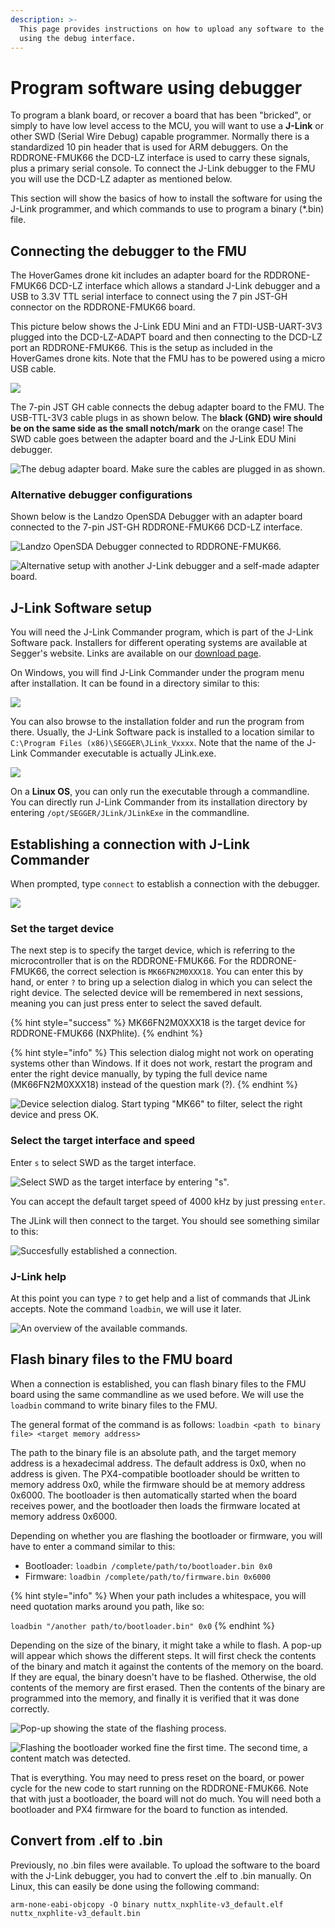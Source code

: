 ```yaml
---
description: >-
  This page provides instructions on how to upload any software to the board
  using the debug interface.
---
```


# Program software using debugger

To program a blank board, or recover a board that has been "bricked", or simply to have low level access to the MCU, you will want to use a **J-Link** or other SWD (Serial Wire Debug) capable programmer. Normally there is a standardized 10 pin header that is used for ARM debuggers. On the RDDRONE-FMUK66 the DCD-LZ interface is used to carry these signals, plus a primary serial console. To connect the J-Link debugger to the FMU you will use the DCD-LZ adapter as mentioned below.

This section will show the basics of how to install the software for using the J-Link programmer, and which commands to use to program a binary (\*.bin) file.

## Connecting the debugger to the FMU

The HoverGames drone kit includes an adapter board for the RDDRONE-FMUK66 DCD-LZ interface which allows a standard J-Link debugger and a USB to 3.3V TTL serial interface to connect using the 7 pin JST-GH connector on the RDDRONE-FMUK66 board.

This picture below shows the J-Link EDU Mini and an FTDI-USB-UART-3V3 plugged into the DCD-LZ-ADAPT board and then connecting to the DCD-LZ port an RDDRONE-FMUK66. This is the setup as included in the HoverGames drone kits. Note that the FMU has to be powered using a micro USB cable.

![](../.gitbook/assets/20190626\_103732.jpg)

The 7-pin JST GH cable connects the debug adapter board to the FMU. The USB-TTL-3V3 cable plugs in as shown below. The **black (GND) wire should be on the same side as the small notch/mark** on the orange case! The SWD cable goes between the adapter board and the J-Link EDU Mini debugger.&#x20;

![The debug adapter board. Make sure the cables are plugged in as shown.](../.gitbook/assets/20190711\_093531.jpg)

### Alternative debugger configurations

Shown below is the Landzo OpenSDA Debugger with an adapter board connected to the 7-pin JST-GH RDDRONE-FMUK66 DCD-LZ interface.

![Landzo OpenSDA Debugger connected to RDDRONE-FMUK66.](../.gitbook/assets/IMG\_20180211\_150140.png)

![Alternative setup with another J-Link debugger and a self-made adapter board.](<../.gitbook/assets/afbeelding (11).png>)

## J-Link Software setup

You will need the J-Link Commander program, which is part of the J-Link Software pack. Installers for different operating systems are available at Segger's website. Links are available on our [download page](../downloads.md#j-link-software-and-documentation-pack).

On Windows, you will find J-Link Commander under the program menu after installation. It can be found in a directory similar to this:

![](../.gitbook/assets/SegggerJlink-ProgramMenu.png)

You can also browse to the installation folder and run the program from there. Usually, the J-Link Software pack is installed to a location similar to `C:\Program Files (x86)\SEGGER\JLink_Vxxxx`. Note that the name of the J-Link Commander executable is actually JLink.exe.

![](../.gitbook/assets/Segger-JLink-browse.png)

On a **Linux OS**, you can only run the executable through a commandline. You can directly run J-Link Commander from its installation directory by entering `/opt/SEGGER/JLink/JLinkExe` in the commandline.

## Establishing a connection with J-Link Commander

When prompted, type `connect` to establish a connection with the debugger.

![](../.gitbook/assets/Jlink-connect.png)

### Set the target device

The next step is to specify the target device, which is referring to the microcontroller that is on the RDDRONE-FMUK66. For the RDDRONE-FMUK66, the correct selection is `MK66FN2M0XXX18`. You can enter this by hand, or enter `?` to bring up a selection dialog in which you can select the right device. The selected device will be remembered in next sessions, meaning you can just press enter to select the saved default.

{% hint style="success" %}
MK66FN2M0XXX18 is the target device for RDDRONE-FMUK66 (NXPhlite).
{% endhint %}

{% hint style="info" %}
This selection dialog might not work on operating systems other than Windows. If it does not work, restart the program and enter the right device manually, by typing the full device name (MK66FN2M0XXX18) instead of the question mark (?).
{% endhint %}

![Device selection dialog. Start typing "MK66" to filter, select the right device and press OK.](../.gitbook/assets/Jlink-TargetDeviceSetting.png)

### Select the target interface and speed

&#x20;Enter `s` to select SWD as the target interface.&#x20;

![Select SWD as the target interface by entering "s".](../.gitbook/assets/Jlink-SWDorJTAG.png)

You can accept the default target speed of 4000 kHz by just pressing `enter`.

The JLink will then connect to the target. You should see something similar to this:

![Succesfully established a connection.](../.gitbook/assets/jink-TargetSpeedandConnectimport.png)

### J-Link help

At this point you can type `?` to get help and a list of commands that JLink accepts. Note the command `loadbin`, we will use it later.

![An overview of the available commands.](../.gitbook/assets/jlink-help.png)

## Flash binary files to the FMU board

When a connection is established, you can flash binary files to the FMU board using the same commandline as we used before. We will use the `loadbin` command to write binary files to the FMU.

The general format of the command is as follows: `loadbin <path to binary file> <target memory address>`

The path to the binary file is an absolute path, and the target memory address is a hexadecimal address. The default address is 0x0, when no address is given. The PX4-compatible bootloader should be written to memory address 0x0, while the firmware should be at memory address 0x6000. The bootloader is then automatically started when the board receives power, and the bootloader then loads the firmware located at memory address 0x6000.

Depending on whether you are flashing the bootloader or firmware, you will have to enter a command similar to this:

* Bootloader: `loadbin /complete/path/to/bootloader.bin 0x0`
* Firmware: `loadbin /complete/path/to/firmware.bin 0x6000`

{% hint style="info" %}
When your path includes a whitespace, you will need quotation marks around you path, like so:

`loadbin "/another path/to/bootloader.bin" 0x0`
{% endhint %}

Depending on the size of the binary, it might take a while to flash. A pop-up will appear which shows the different steps. It will first check the contents of the binary and match it against the contents of the memory on the board. If they are equal, the binary doesn't have to be flashed. Otherwise, the old contents of the memory are first erased. Then the contents of the binary are programmed into the memory, and finally it is verified that it was done correctly.



![Pop-up showing the state of the flashing process.](../.gitbook/assets/jlink-programming2.png)

![Flashing the bootloader worked fine the first time. The second time, a content match was detected.](<../.gitbook/assets/image (19).png>)

That is everything. You may need to press reset on the board, or power cycle for the new code to start running on the RDDRONE-FMUK66. Note that with just a bootloader, the board will not do much. You will need both a bootloader and PX4 firmware for the board to function as intended.

## Convert from .elf to .bin

Previously, no .bin files were available. To upload the software to the board with the J-Link debugger, you had to convert the .elf to .bin manually. On Linux, this can easily be done using the following command:

`arm-none-eabi-objcopy -O binary nuttx_nxphlite-v3_default.elf nuttx_nxphlite-v3_default.bin`
